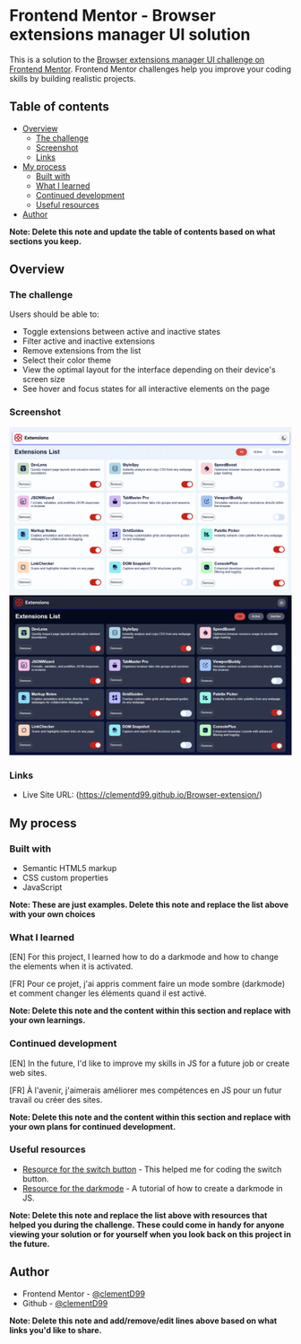 # Frontend Mentor - Browser extensions manager UI solution

This is a solution to the [Browser extensions manager UI challenge on Frontend Mentor](https://www.frontendmentor.io/challenges/browser-extension-manager-ui-yNZnOfsMAp). Frontend Mentor challenges help you improve your coding skills by building realistic projects.

## Table of contents

- [Overview](#overview)
  - [The challenge](#the-challenge)
  - [Screenshot](#screenshot)
  - [Links](#links)
- [My process](#my-process)
  - [Built with](#built-with)
  - [What I learned](#what-i-learned)
  - [Continued development](#continued-development)
  - [Useful resources](#useful-resources)
- [Author](#author)

**Note: Delete this note and update the table of contents based on what sections you keep.**

## Overview

### The challenge

Users should be able to:

- Toggle extensions between active and inactive states
- Filter active and inactive extensions
- Remove extensions from the list
- Select their color theme
- View the optimal layout for the interface depending on their device's screen size
- See hover and focus states for all interactive elements on the page

### Screenshot

![](./assets/screenshots/Browser-light.png)
![](./assets/screenshots/Browser-dark.png)

### Links

- Live Site URL: (https://clementd99.github.io/Browser-extension/)

## My process

### Built with

- Semantic HTML5 markup
- CSS custom properties
- JavaScript

**Note: These are just examples. Delete this note and replace the list above with your own choices**

### What I learned

[EN] For this project, I learned how to do a darkmode and how to change the elements when it is activated.

[FR] Pour ce projet, j'ai appris comment faire un mode sombre (darkmode) et comment changer les éléments quand il est activé.

**Note: Delete this note and the content within this section and replace with your own learnings.**

### Continued development

[EN] In the future, I'd like to improve my skills in JS for a future job or create web sites.

[FR] À l'avenir, j'aimerais améliorer mes compétences en JS pour un futur travail ou créer des sites.

**Note: Delete this note and the content within this section and replace with your own plans for continued development.**

### Useful resources

- [Resource for the switch button](https://www.w3schools.com/howto/howto_css_switch.asp) - This helped me for coding the switch button.
- [Resource for the darkmode](https://www.youtube.com/watch?v=_gKEUYarehE) - A tutorial of how to create a darkmode in JS.

**Note: Delete this note and replace the list above with resources that helped you during the challenge. These could come in handy for anyone viewing your solution or for yourself when you look back on this project in the future.**

## Author

- Frontend Mentor - [@clementD99](https://www.frontendmentor.io/profile/clementD99)
- Github - [@clementD99](https://github.com/clementD99)

**Note: Delete this note and add/remove/edit lines above based on what links you'd like to share.**
